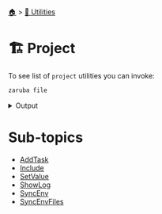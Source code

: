 <!--startTocHeader-->
[🏠](../../README.md) > [🔧 Utilities](../README.md)
# 🏗️ Project
<!--endTocHeader-->

To see list of `project` utilities you can invoke:

<!--startCode-->
```bash
zaruba file
```
 
<details>
<summary>Output</summary>
 
```````
File utilities

Usage:
  zaruba file [command]

Available Commands:
  copy        copy files/folders recursively
  list        list files/folders in a path
  walk        list files/folder in a path, recursively

Flags:
  -h, --help   help for file

Use "zaruba file [command] --help" for more information about a command.
```````
</details>
<!--endCode-->


<!--startTocSubTopic-->
# Sub-topics
* [AddTask](addtask.md)
* [Include](include.md)
* [SetValue](setvalue.md)
* [ShowLog](showlog.md)
* [SyncEnv](syncenv.md)
* [SyncEnvFiles](syncenvfiles.md)
<!--endTocSubTopic-->